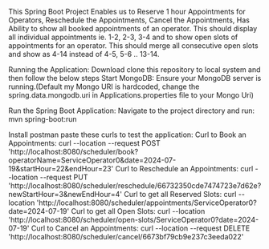 This Spring Boot Project Enables us to Reserve 1 hour Appointments for Operators, Reschedule the Appointments, Cancel the Appointments, Has Ability to show all booked appointments of an operator. This should display all individual
appointments ie. 1-2, 2-3, 3-4 and   to show open slots of appointments for an operator. This should merge all consecutive
open slots and show as 4-14 instead of 4-5, 5-6 .. 13-14.

Running the Application:
  Download clone this repository to local system and then follow the below steps
  Start MongoDB:
   Ensure your MongoDB server is running.(Default my Mongo URI is hardcoded, change the spring.data.mongodb.uri in Applications.properties file to your Mongo Uri)
   
  Run the Spring Boot Application:
    Navigate to the project directory and run:
      mvn spring-boot:run

      
Install postman paste these curls to test the application:
  Curl to Book an Appointments: curl --location --request POST 'http://localhost:8080/scheduler/book?operatorName=ServiceOperator0&date=2024-07-19&startHour=22&endHour=23'
  Curl to Reschedule an Appointments: curl --location --request PUT 'http://localhost:8080/scheduler/reschedule/66732350cde7474723e7d62e?newStartHour=3&newEndHour=4'
  Curl to get all Reserved Slots: curl --location 'http://localhost:8080/scheduler/appointments/ServiceOperator0?date=2024-07-19'
  Curl to get all Open Slots: curl --location 'http://localhost:8080/scheduler/open-slots/ServiceOperator0?date=2024-07-19'
  Curl to Cancel an Appointments: curl --location --request DELETE 'http://localhost:8080/scheduler/cancel/6673bf79cb9e237c3eeda022'

